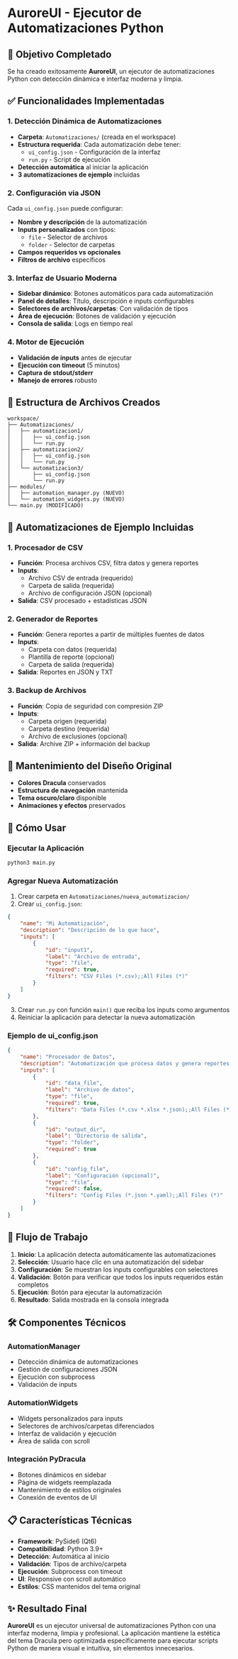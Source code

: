 # AuroreUI - Ejecutor de Automatizaciones Python

## 🎯 **Objetivo Completado**

Se ha creado exitosamente **AuroreUI**, un ejecutor de automatizaciones Python con detección dinámica e interfaz moderna y limpia.

## ✅ **Funcionalidades Implementadas**

### **1. Detección Dinámica de Automatizaciones**
- **Carpeta**: `Automatizaciones/` (creada en el workspace)
- **Estructura requerida**: Cada automatización debe tener:
  - `ui_config.json` - Configuración de la interfaz
  - `run.py` - Script de ejecución
- **Detección automática** al iniciar la aplicación
- **3 automatizaciones de ejemplo** incluidas

### **2. Configuración via JSON**
Cada `ui_config.json` puede configurar:
- **Nombre y descripción** de la automatización
- **Inputs personalizados** con tipos:
  - `file` - Selector de archivos
  - `folder` - Selector de carpetas
- **Campos requeridos vs opcionales**
- **Filtros de archivo** específicos

### **3. Interfaz de Usuario Moderna**
- **Sidebar dinámico**: Botones automáticos para cada automatización
- **Panel de detalles**: Título, descripción e inputs configurables
- **Selectores de archivos/carpetas**: Con validación de tipos
- **Área de ejecución**: Botones de validación y ejecución
- **Consola de salida**: Logs en tiempo real

### **4. Motor de Ejecución**
- **Validación de inputs** antes de ejecutar
- **Ejecución con timeout** (5 minutos)
- **Captura de stdout/stderr**
- **Manejo de errores** robusto

## 📁 **Estructura de Archivos Creados**

```
workspace/
├── Automatizaciones/
│   ├── automatizacion1/
│   │   ├── ui_config.json
│   │   └── run.py
│   ├── automatizacion2/
│   │   ├── ui_config.json
│   │   └── run.py
│   └── automatizacion3/
│       ├── ui_config.json
│       └── run.py
├── modules/
│   ├── automation_manager.py (NUEVO)
│   └── automation_widgets.py (NUEVO)
└── main.py (MODIFICADO)
```

## 🔧 **Automatizaciones de Ejemplo Incluidas**

### **1. Procesador de CSV**
- **Función**: Procesa archivos CSV, filtra datos y genera reportes
- **Inputs**:
  - Archivo CSV de entrada (requerido)
  - Carpeta de salida (requerida)
  - Archivo de configuración JSON (opcional)
- **Salida**: CSV procesado + estadísticas JSON

### **2. Generador de Reportes**
- **Función**: Genera reportes a partir de múltiples fuentes de datos
- **Inputs**:
  - Carpeta con datos (requerida)
  - Plantilla de reporte (opcional)
  - Carpeta de salida (requerida)
- **Salida**: Reportes en JSON y TXT

### **3. Backup de Archivos**
- **Función**: Copia de seguridad con compresión ZIP
- **Inputs**:
  - Carpeta origen (requerida)
  - Carpeta destino (requerida)
  - Archivo de exclusiones (opcional)
- **Salida**: Archive ZIP + información del backup

## 🎨 **Mantenimiento del Diseño Original**
- **Colores Dracula** conservados
- **Estructura de navegación** mantenida
- **Tema oscuro/claro** disponible
- **Animaciones y efectos** preservados

## 🚀 **Cómo Usar**

### **Ejecutar la Aplicación**
```bash
python3 main.py
```

### **Agregar Nueva Automatización**
1. Crear carpeta en `Automatizaciones/nueva_automatizacion/`
2. Crear `ui_config.json`:
```json
{
    "name": "Mi Automatización",
    "description": "Descripción de lo que hace",
    "inputs": [
        {
            "id": "input1",
            "label": "Archivo de entrada",
            "type": "file",
            "required": true,
            "filters": "CSV Files (*.csv);;All Files (*)"
        }
    ]
}
```
3. Crear `run.py` con función `main()` que reciba los inputs como argumentos
4. Reiniciar la aplicación para detectar la nueva automatización

### **Ejemplo de ui_config.json**
```json
{
    "name": "Procesador de Datos",
    "description": "Automatización que procesa datos y genera reportes.",
    "inputs": [
        {
            "id": "data_file",
            "label": "Archivo de datos",
            "type": "file",
            "required": true,
            "filters": "Data Files (*.csv *.xlsx *.json);;All Files (*)"
        },
        {
            "id": "output_dir",
            "label": "Directorio de salida",
            "type": "folder",
            "required": true
        },
        {
            "id": "config_file",
            "label": "Configuración (opcional)",
            "type": "file",
            "required": false,
            "filters": "Config Files (*.json *.yaml);;All Files (*)"
        }
    ]
}
```

## 🔄 **Flujo de Trabajo**
1. **Inicio**: La aplicación detecta automáticamente las automatizaciones
2. **Selección**: Usuario hace clic en una automatización del sidebar
3. **Configuración**: Se muestran los inputs configurables con selectores
4. **Validación**: Botón para verificar que todos los inputs requeridos están completos
5. **Ejecución**: Botón para ejecutar la automatización
6. **Resultado**: Salida mostrada en la consola integrada

## 🛠 **Componentes Técnicos**

### **AutomationManager**
- Detección dinámica de automatizaciones
- Gestión de configuraciones JSON
- Ejecución con subprocess
- Validación de inputs

### **AutomationWidgets**
- Widgets personalizados para inputs
- Selectores de archivos/carpetas diferenciados
- Interfaz de validación y ejecución
- Área de salida con scroll

### **Integración PyDracula**
- Botones dinámicos en sidebar
- Página de widgets reemplazada
- Mantenimiento de estilos originales
- Conexión de eventos de UI

## 📋 **Características Técnicas**
- **Framework**: PySide6 (Qt6)
- **Compatibilidad**: Python 3.9+
- **Detección**: Automática al inicio
- **Validación**: Tipos de archivo/carpeta
- **Ejecución**: Subprocess con timeout
- **UI**: Responsive con scroll automático
- **Estilos**: CSS mantenidos del tema original

## ✨ **Resultado Final**
**AuroreUI** es un ejecutor universal de automatizaciones Python con una interfaz moderna, limpia y profesional. La aplicación mantiene la estética del tema Dracula pero optimizada específicamente para ejecutar scripts Python de manera visual e intuitiva, sin elementos innecesarios.